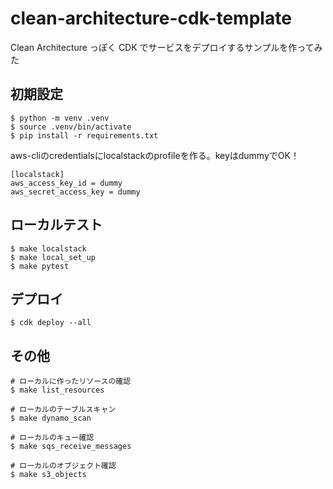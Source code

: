 # clean-architecture-cdk-template

Clean Architecture っぽく CDK でサービスをデプロイするサンプルを作ってみた

## 初期設定

```
$ python -m venv .venv
$ source .venv/bin/activate
$ pip install -r requirements.txt
```

aws-cliのcredentialsにlocalstackのprofileを作る。keyはdummyでOK！
```
[localstack]
aws_access_key_id = dummy
aws_secret_access_key = dummy
```

## ローカルテスト

```
$ make localstack
$ make local_set_up
$ make pytest
```

## デプロイ

```
$ cdk deploy --all
```

## その他

```
# ローカルに作ったリソースの確認
$ make list_resources

# ローカルのテーブルスキャン
$ make dynamo_scan

# ローカルのキュー確認
$ make sqs_receive_messages

# ローカルのオブジェクト確認
$ make s3_objects
```
